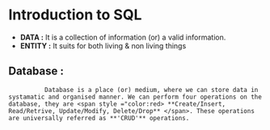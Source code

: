 # Introduction to SQL

- **DATA :** It is a collection of information (or) a valid information.
- **ENTITY :** It suits for both living & non living things

## Database :
              Database is a place (or) medium, where we can store data in systamatic and organised manner. We can perform four operations on the database, they are <span style ="color:red> **Create/Insert, Read/Retrive, Update/Modify, Delete/Drop** </span>. These operations are universally referred as **'CRUD'** operations.
